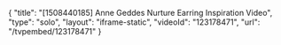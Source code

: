 {
    "title": "[1508440185] Anne Geddes Nurture Earring Inspiration Video",
    "type": "solo",
    "layout": "iframe-static",
    "videoId": "123178471",
    "url": "\/tvpembed\/123178471"
}